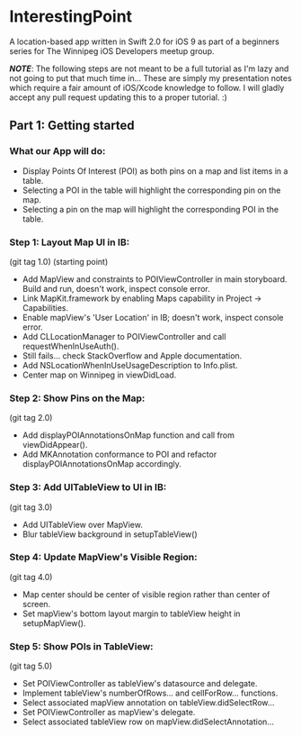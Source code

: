 # InterestingPoint

A location-based app written in Swift 2.0 for iOS 9 as part of a beginners series for The Winnipeg iOS Developers meetup group.

__*NOTE*__: The following steps are not meant to be a full tutorial as I'm lazy and not going to put that much time in... These are simply my presentation notes which require a fair amount of iOS/Xcode knowledge to follow. I will gladly accept any pull request updating this to a proper tutorial. :)

## Part 1: Getting started

### What our App will do:
- Display Points Of Interest (POI) as both pins on a map and list items in a table.
- Selecting a POI in the table will highlight the corresponding pin on the map.
- Selecting a pin on the map will highlight the corresponding POI in the table.

### Step 1: Layout Map UI in IB:
(git tag 1.0) (starting point)
- Add MapView and constraints to POIViewController in main storyboard. Build and run, doesn't work, inspect console error.
- Link MapKit.framework by enabling Maps capability in Project -> Capabilities.
- Enable mapView's 'User Location' in IB; doesn't work, inspect console error.
- Add CLLocationManager to POIViewController and call requestWhenInUseAuth().
- Still fails... check StackOverflow and Apple documentation.
- Add NSLocationWhenInUseUsageDescription to Info.plist.
- Center map on Winnipeg in viewDidLoad.

### Step 2: Show Pins on the Map:
(git tag 2.0)
- Add displayPOIAnnotationsOnMap function and call from viewDidAppear().
- Add MKAnnotation conformance to POI and refactor displayPOIAnnotationsOnMap accordingly.

### Step 3: Add UITableView to UI in IB:
(git tag 3.0)
- Add UITableView over MapView.
- Blur tableView background in setupTableView()

### Step 4: Update MapView's Visible Region:
(git tag 4.0)
- Map center should be center of visible region rather than center of screen.
- Set mapView's bottom layout margin to tableView height in setupMapView().

### Step 5: Show POIs in TableView:
(git tag 5.0)
- Set POIViewController as tableView's datasource and delegate.
- Implement tableView's numberOfRows... and cellForRow... functions.
- Select associated mapView annotation on tableView.didSelectRow...
- Set POIViewController as mapView's delegate.
- Select associated tableView row on mapView.didSelectAnnotation...